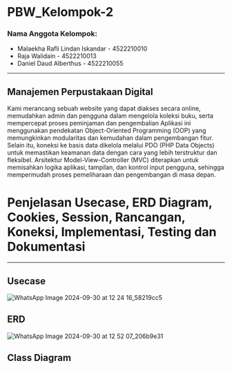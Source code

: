 # PBW_Kelompok-2

### Nama Anggota Kelompok:

- Malaekha Rafli Lindan Iskandar - 4522210010
- Raja Walidain - 4522210013
- Daniel Daud Alberthus - 4522210055


---
## Manajemen Perpustakaan Digital
Kami merancang sebuah website yang dapat diakses secara online, memudahkan admin dan pengguna dalam mengelola koleksi buku, serta mempercepat proses peminjaman dan pengembalian Aplikasi ini menggunakan pendekatan Object-Oriented Programming (OOP) yang memungkinkan modularitas dan kemudahan dalam pengembangan fitur. Selain itu, koneksi ke basis data dikelola melalui PDO (PHP Data Objects) untuk memastikan keamanan data dengan cara yang lebih terstruktur dan fleksibel. Arsitektur Model-View-Controller (MVC) diterapkan untuk memisahkan logika aplikasi, tampilan, dan kontrol input pengguna, sehingga mempermudah proses pemeliharaan dan pengembangan di masa depan. 

# Penjelasan Usecase, ERD Diagram, Cookies, Session, Rancangan, Koneksi, Implementasi, Testing dan Dokumentasi
---
## Usecase
![WhatsApp Image 2024-09-30 at 12 24 16_58219cc5](https://github.com/user-attachments/assets/3ca4365b-3322-4342-8429-57357e065bfb)

## ERD
![WhatsApp Image 2024-09-30 at 12 52 07_206b9e31](https://github.com/user-attachments/assets/454a388e-c7cc-446d-9419-acf22ff8e32b)
## Class Diagram



